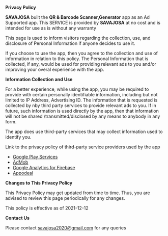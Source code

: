 **Privacy Policy**

**SAVAJOSA** built the **QR & Barcode Scanner,Generator** app as an Ad Supported app. This SERVICE is provided by **SAVAJOSA** at no cost and is intended for use as is without any warranty

This page is used to inform visitors regarding the collection, use, and disclosure of Personal Information if anyone decides to use it.

If you choose to use the app, then you agree to the collection and use of information in relation to this policy. The Personal Information that is collected, if any, would be  used for providing relevant ads to you and/or improving your overal experience with the app. 


**Information Collection and Use**

For a better experience, while using the app, you may be required to provide with certain personally identifiable information, including but not limited to IP Address, Advertising ID. The information that is requested is collected by nby third party services to provide relevant ads to you. If in future, such information is used directly by the app, then that information will not be shared /transmitted/disclosed by any means to anybody in any form.

The app does use third-party services that may collect information used to identify you.

Link to the privacy policy of third-party service providers used by the app

*   [Google Play Services](https://www.google.com/policies/privacy/)
*   [AdMob](https://support.google.com/admob/answer/6128543?hl=en)
*   [Google Analytics for Firebase](https://firebase.google.com/policies/analytics)
*   [Appodeal](https://www.appodeal.com/home/privacy-policy/)



**Changes to This Privacy Policy**

This Privacy Policy  may get updated from time to time. Thus, you are advised to review this page periodically for any changes. 

This policy is effective as of 2021-12-12

**Contact Us**

Please contact savajosa2020@gmail.com for any queries

